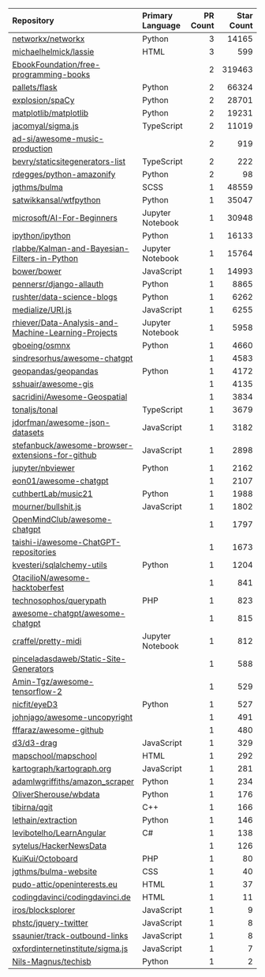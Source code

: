 | Repository | Primary Language | PR Count | Star Count |
| :-- | :-- | --: | --: |
| [networkx/networkx](https://github.com/networkx/networkx) | Python | 3 | 14165 |
| [michaelhelmick/lassie](https://github.com/michaelhelmick/lassie) | HTML | 3 | 599 |
| [EbookFoundation/free-programming-books](https://github.com/EbookFoundation/free-programming-books) |  | 2 | 319463 |
| [pallets/flask](https://github.com/pallets/flask) | Python | 2 | 66324 |
| [explosion/spaCy](https://github.com/explosion/spaCy) | Python | 2 | 28701 |
| [matplotlib/matplotlib](https://github.com/matplotlib/matplotlib) | Python | 2 | 19231 |
| [jacomyal/sigma.js](https://github.com/jacomyal/sigma.js) | TypeScript | 2 | 11019 |
| [ad-si/awesome-music-production](https://github.com/ad-si/awesome-music-production) |  | 2 | 919 |
| [bevry/staticsitegenerators-list](https://github.com/bevry/staticsitegenerators-list) | TypeScript | 2 | 222 |
| [rdegges/python-amazonify](https://github.com/rdegges/python-amazonify) | Python | 2 | 98 |
| [jgthms/bulma](https://github.com/jgthms/bulma) | SCSS | 1 | 48559 |
| [satwikkansal/wtfpython](https://github.com/satwikkansal/wtfpython) | Python | 1 | 35047 |
| [microsoft/AI-For-Beginners](https://github.com/microsoft/AI-For-Beginners) | Jupyter Notebook | 1 | 30948 |
| [ipython/ipython](https://github.com/ipython/ipython) | Python | 1 | 16133 |
| [rlabbe/Kalman-and-Bayesian-Filters-in-Python](https://github.com/rlabbe/Kalman-and-Bayesian-Filters-in-Python) | Jupyter Notebook | 1 | 15764 |
| [bower/bower](https://github.com/bower/bower) | JavaScript | 1 | 14993 |
| [pennersr/django-allauth](https://github.com/pennersr/django-allauth) | Python | 1 | 8865 |
| [rushter/data-science-blogs](https://github.com/rushter/data-science-blogs) | Python | 1 | 6262 |
| [medialize/URI.js](https://github.com/medialize/URI.js) | JavaScript | 1 | 6255 |
| [rhiever/Data-Analysis-and-Machine-Learning-Projects](https://github.com/rhiever/Data-Analysis-and-Machine-Learning-Projects) | Jupyter Notebook | 1 | 5958 |
| [gboeing/osmnx](https://github.com/gboeing/osmnx) | Python | 1 | 4660 |
| [sindresorhus/awesome-chatgpt](https://github.com/sindresorhus/awesome-chatgpt) |  | 1 | 4583 |
| [geopandas/geopandas](https://github.com/geopandas/geopandas) | Python | 1 | 4172 |
| [sshuair/awesome-gis](https://github.com/sshuair/awesome-gis) |  | 1 | 4135 |
| [sacridini/Awesome-Geospatial](https://github.com/sacridini/Awesome-Geospatial) |  | 1 | 3834 |
| [tonaljs/tonal](https://github.com/tonaljs/tonal) | TypeScript | 1 | 3679 |
| [jdorfman/awesome-json-datasets](https://github.com/jdorfman/awesome-json-datasets) | JavaScript | 1 | 3182 |
| [stefanbuck/awesome-browser-extensions-for-github](https://github.com/stefanbuck/awesome-browser-extensions-for-github) | JavaScript | 1 | 2898 |
| [jupyter/nbviewer](https://github.com/jupyter/nbviewer) | Python | 1 | 2162 |
| [eon01/awesome-chatgpt](https://github.com/eon01/awesome-chatgpt) |  | 1 | 2107 |
| [cuthbertLab/music21](https://github.com/cuthbertLab/music21) | Python | 1 | 1988 |
| [mourner/bullshit.js](https://github.com/mourner/bullshit.js) | JavaScript | 1 | 1802 |
| [OpenMindClub/awesome-chatgpt](https://github.com/OpenMindClub/awesome-chatgpt) |  | 1 | 1797 |
| [taishi-i/awesome-ChatGPT-repositories](https://github.com/taishi-i/awesome-ChatGPT-repositories) |  | 1 | 1673 |
| [kvesteri/sqlalchemy-utils](https://github.com/kvesteri/sqlalchemy-utils) | Python | 1 | 1204 |
| [OtacilioN/awesome-hacktoberfest](https://github.com/OtacilioN/awesome-hacktoberfest) |  | 1 | 841 |
| [technosophos/querypath](https://github.com/technosophos/querypath) | PHP | 1 | 823 |
| [awesome-chatgpt/awesome-chatgpt](https://github.com/awesome-chatgpt/awesome-chatgpt) |  | 1 | 815 |
| [craffel/pretty-midi](https://github.com/craffel/pretty-midi) | Jupyter Notebook | 1 | 812 |
| [pinceladasdaweb/Static-Site-Generators](https://github.com/pinceladasdaweb/Static-Site-Generators) |  | 1 | 588 |
| [Amin-Tgz/awesome-tensorflow-2](https://github.com/Amin-Tgz/awesome-tensorflow-2) |  | 1 | 529 |
| [nicfit/eyeD3](https://github.com/nicfit/eyeD3) | Python | 1 | 527 |
| [johnjago/awesome-uncopyright](https://github.com/johnjago/awesome-uncopyright) |  | 1 | 491 |
| [fffaraz/awesome-github](https://github.com/fffaraz/awesome-github) |  | 1 | 480 |
| [d3/d3-drag](https://github.com/d3/d3-drag) | JavaScript | 1 | 329 |
| [mapschool/mapschool](https://github.com/mapschool/mapschool) | HTML | 1 | 292 |
| [kartograph/kartograph.org](https://github.com/kartograph/kartograph.org) | JavaScript | 1 | 281 |
| [adamlwgriffiths/amazon_scraper](https://github.com/adamlwgriffiths/amazon_scraper) | Python | 1 | 234 |
| [OliverSherouse/wbdata](https://github.com/OliverSherouse/wbdata) | Python | 1 | 176 |
| [tibirna/qgit](https://github.com/tibirna/qgit) | C++ | 1 | 166 |
| [lethain/extraction](https://github.com/lethain/extraction) | Python | 1 | 146 |
| [levibotelho/LearnAngular](https://github.com/levibotelho/LearnAngular) | C# | 1 | 138 |
| [sytelus/HackerNewsData](https://github.com/sytelus/HackerNewsData) |  | 1 | 126 |
| [KuiKui/Octoboard](https://github.com/KuiKui/Octoboard) | PHP | 1 | 80 |
| [jgthms/bulma-website](https://github.com/jgthms/bulma-website) | CSS | 1 | 40 |
| [pudo-attic/openinterests.eu](https://github.com/pudo-attic/openinterests.eu) | HTML | 1 | 37 |
| [codingdavinci/codingdavinci.de](https://github.com/codingdavinci/codingdavinci.de) | HTML | 1 | 11 |
| [iros/blocksplorer](https://github.com/iros/blocksplorer) | JavaScript | 1 | 9 |
| [phstc/jquery-twitter](https://github.com/phstc/jquery-twitter) | JavaScript | 1 | 8 |
| [ssaunier/track-outbound-links](https://github.com/ssaunier/track-outbound-links) | JavaScript | 1 | 8 |
| [oxfordinternetinstitute/sigma.js](https://github.com/oxfordinternetinstitute/sigma.js) | JavaScript | 1 | 7 |
| [Nils-Magnus/techisb](https://github.com/Nils-Magnus/techisb) | Python | 1 | 2 |
